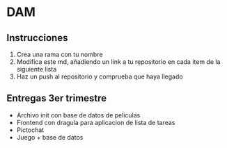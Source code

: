 # DAM

## Instrucciones

1. Crea una rama con tu nombre
2. Modifica este md, añadiendo un link a tu repositorio en cada item de la siguiente lista
3. Haz un push al repositorio y comprueba que haya llegado

## Entregas 3er trimestre

- Archivo init con base de datos de peliculas
- Frontend con dragula para aplicacion de lista de tareas
- Pictochat
- Juego + base de datos
